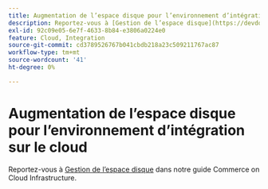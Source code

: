```yaml
---
title: Augmentation de l’espace disque pour l’environnement d’intégration sur le cloud
description: Reportez-vous à [Gestion de l’espace disque](https://devdocs.magento.com/guides/v2.3/cloud/project/manage-disk-space.html) dans notre documentation destinée aux développeurs.
exl-id: 92c09e05-6e7f-4633-8b84-e3806a0224e0
feature: Cloud, Integration
source-git-commit: cd3789526767b041cbdb218a23c509211767ac87
workflow-type: tm+mt
source-wordcount: '41'
ht-degree: 0%

---
```


# Augmentation de l’espace disque pour l’environnement d’intégration sur le cloud

Reportez-vous à [Gestion de l’espace disque](https://experienceleague.adobe.com/en/docs/commerce-cloud-service/user-guide/develop/storage/manage-disk-space) dans notre guide Commerce on Cloud Infrastructure.
